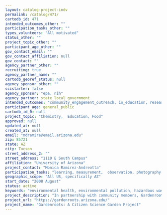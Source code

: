 ```yaml
---
layout: catalog-project-indv
permalink: /catalog/471/
cartodb_id: 471
intended_outcomes_other: ""
participation_tasks_other: ""
types_volunteers: "All motivated"
status_other: ""
project_topic_other: ""
participant_age_other: ""
gov_contact_email: ""
gov_contact_affiliation: null
gov_contact: ""
agency_partner_other: ""
recruiting: true
agency_partner_name: ""
cartodb_georef_status: null
agency_sponsor_other: ""
scistarter: false
agency_sponsor: "epa, nih"
agency_partner: state_local_govermment
intended_outcomes: "community_engagement_outreach, io_education, research_advancement"
participant_age: general_public
cartodb_id_0: null
project_topic: "Chemistry,  Education, Food"
approved: null
updated_at: null
created_at: null
email: "mdramire@email.arizona.edu"
zip: 85721
state: AZ
city: Tucson
street_address_2: ""
street_address: "1110 E South Campus"
affiliation: "University of Arizona"
project_contact: "Monica Ramirez-Andreotta"
participation_tasks: "learning, measurement,  observation, photography, sample_analysis, site_selection_description"
geographic_scope: "All US, specifically AZ"
start_date: "2008 August"
status: active
keywords: "environmental health, environmental pollution, hazardous waste, soil, water, vegetables, underserved communities, environmenta justice"
project_description: "In partnership with community members, Gardenroots aims to: Evaluate environmental quality and the potential exposure to contaminants of concern (COC) near active or legacy resource extraction and hazardous waste sites; Successfully communicate the study results to all participating individuals and families; Disseminate the results broadly in order to appropriately influence community prevention practices and environmental decision-making."
project_url: "https://gardenroots.arizona.edu/"
project_name: "Gardenroots: A Citizen Science Garden Project"
--- 
```

